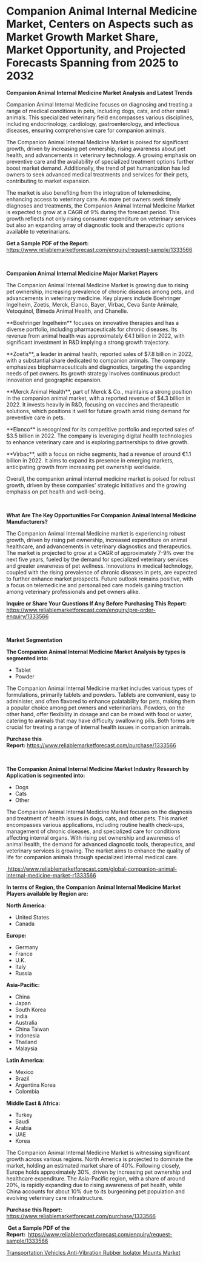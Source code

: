 <p><h1>Companion Animal Internal Medicine Market, Centers on Aspects such as Market Growth Market Share, Market Opportunity, and Projected Forecasts Spanning from 2025 to 2032</h1></p><p><strong>Companion Animal Internal Medicine Market Analysis and Latest Trends</strong></p>
<p><p>Companion Animal Internal Medicine focuses on diagnosing and treating a range of medical conditions in pets, including dogs, cats, and other small animals. This specialized veterinary field encompasses various disciplines, including endocrinology, cardiology, gastroenterology, and infectious diseases, ensuring comprehensive care for companion animals. </p><p>The Companion Animal Internal Medicine Market is poised for significant growth, driven by increasing pet ownership, rising awareness about pet health, and advancements in veterinary technology. A growing emphasis on preventive care and the availability of specialized treatment options further boost market demand. Additionally, the trend of pet humanization has led owners to seek advanced medical treatments and services for their pets, contributing to market expansion.</p><p>The market is also benefiting from the integration of telemedicine, enhancing access to veterinary care. As more pet owners seek timely diagnoses and treatments, the Companion Animal Internal Medicine Market is expected to grow at a CAGR of 9% during the forecast period. This growth reflects not only rising consumer expenditure on veterinary services but also an expanding array of diagnostic tools and therapeutic options available to veterinarians.</p></p>
<p><strong>Get a Sample PDF of the Report:&nbsp;</strong> <a href="https://www.reliablemarketforecast.com/enquiry/request-sample/1333566?utm_campaign=3370&utm_medium=2&utm_source=Github&utm_content=ia&utm_term=24032025&utm_id=companion-animal-internal-medicine">https://www.reliablemarketforecast.com/enquiry/request-sample/1333566</a></p>
<p>&nbsp;</p>
<p><strong>Companion Animal Internal Medicine Major Market Players</strong></p>
<p><p>The Companion Animal Internal Medicine Market is growing due to rising pet ownership, increasing prevalence of chronic diseases among pets, and advancements in veterinary medicine. Key players include Boehringer Ingelheim, Zoetis, Merck, Elanco, Bayer, Virbac, Ceva Sante Animale, Vetoquinol, Bimeda Animal Health, and Chanelle.</p><p>**Boehringer Ingelheim** focuses on innovative therapies and has a diverse portfolio, including pharmaceuticals for chronic diseases. Its revenue from animal health was approximately €4.1 billion in 2022, with significant investment in R&D implying a strong growth trajectory.</p><p>**Zoetis**, a leader in animal health, reported sales of $7.8 billion in 2022, with a substantial share dedicated to companion animals. The company emphasizes biopharmaceuticals and diagnostics, targeting the expanding needs of pet owners. Its growth strategy involves continuous product innovation and geographic expansion.</p><p>**Merck Animal Health**, part of Merck & Co., maintains a strong position in the companion animal market, with a reported revenue of $4.3 billion in 2022. It invests heavily in R&D, focusing on vaccines and therapeutic solutions, which positions it well for future growth amid rising demand for preventive care in pets.</p><p>**Elanco** is recognized for its competitive portfolio and reported sales of $3.5 billion in 2022. The company is leveraging digital health technologies to enhance veterinary care and is exploring partnerships to drive growth.</p><p>**Virbac**, with a focus on niche segments, had a revenue of around €1.1 billion in 2022. It aims to expand its presence in emerging markets, anticipating growth from increasing pet ownership worldwide.</p><p>Overall, the companion animal internal medicine market is poised for robust growth, driven by these companies' strategic initiatives and the growing emphasis on pet health and well-being.</p></p>
<p>&nbsp;</p>
<p><strong>What Are The Key Opportunities For Companion Animal Internal Medicine Manufacturers?</strong></p>
<p><p>The Companion Animal Internal Medicine market is experiencing robust growth, driven by rising pet ownership, increased expenditure on animal healthcare, and advancements in veterinary diagnostics and therapeutics. The market is projected to grow at a CAGR of approximately 7-9% over the next five years, fueled by the demand for specialized veterinary services and greater awareness of pet wellness. Innovations in medical technology, coupled with the rising prevalence of chronic diseases in pets, are expected to further enhance market prospects. Future outlook remains positive, with a focus on telemedicine and personalized care models gaining traction among veterinary professionals and pet owners alike.</p></p>
<p><strong>Inquire or Share Your Questions If Any Before Purchasing This Report:</strong> <a href="https://www.reliablemarketforecast.com/enquiry/pre-order-enquiry/1333566?utm_campaign=3370&utm_medium=2&utm_source=Github&utm_content=ia&utm_term=24032025&utm_id=companion-animal-internal-medicine">https://www.reliablemarketforecast.com/enquiry/pre-order-enquiry/1333566</a></p>
<p>&nbsp;</p>
<p><strong>Market Segmentation</strong></p>
<p><strong>The Companion Animal Internal Medicine Market Analysis by types is segmented into:</strong></p>
<p><ul><li>Tablet</li><li>Powder</li></ul></p>
<p><p>The Companion Animal Internal Medicine market includes various types of formulations, primarily tablets and powders. Tablets are convenient, easy to administer, and often flavored to enhance palatability for pets, making them a popular choice among pet owners and veterinarians. Powders, on the other hand, offer flexibility in dosage and can be mixed with food or water, catering to animals that may have difficulty swallowing pills. Both forms are crucial for treating a range of internal health issues in companion animals.</p></p>
<p><strong>Purchase this Report:&nbsp;</strong><a href="https://www.reliablemarketforecast.com/purchase/1333566?utm_campaign=3370&utm_medium=2&utm_source=Github&utm_content=ia&utm_term=24032025&utm_id=companion-animal-internal-medicine">https://www.reliablemarketforecast.com/purchase/1333566</a></p>
<p>&nbsp;</p>
<p><strong>The Companion Animal Internal Medicine Market Industry Research by Application is segmented into:</strong></p>
<p><ul><li>Dogs</li><li>Cats</li><li>Other</li></ul></p>
<p><p>The Companion Animal Internal Medicine Market focuses on the diagnosis and treatment of health issues in dogs, cats, and other pets. This market encompasses various applications, including routine health check-ups, management of chronic diseases, and specialized care for conditions affecting internal organs. With rising pet ownership and awareness of animal health, the demand for advanced diagnostic tools, therapeutics, and veterinary services is growing. The market aims to enhance the quality of life for companion animals through specialized internal medical care.</p></p>
<p><a href="https://www.reliablemarketforecast.com/global-companion-animal-internal-medicine-market-r1333566?utm_campaign=3370&utm_medium=2&utm_source=Github&utm_content=ia&utm_term=24032025&utm_id=companion-animal-internal-medicine">&nbsp;https://www.reliablemarketforecast.com/global-companion-animal-internal-medicine-market-r1333566</a></p>
<p><strong>In terms of Region, the Companion Animal Internal Medicine Market Players available by Region are:</strong></p>
<p>
    <p> <strong> North America: </strong>
        <ul>
            <li>United States</li>
            <li>Canada</li>
        </ul>
        </p> 
    <p> <strong> Europe: </strong>
        <ul>
            <li>Germany</li>
            <li>France</li>
            <li>U.K.</li>
            <li>Italy</li>
            <li>Russia</li>
        </ul>
        </p> 
    <p> <strong> Asia-Pacific: </strong>
        <ul>
            <li>China</li>
            <li>Japan</li>
            <li>South Korea</li>
            <li>India</li>
            <li>Australia</li>
            <li>China Taiwan</li>
            <li>Indonesia</li>
            <li>Thailand</li>
            <li>Malaysia</li>
        </ul>
        </p> 
    <p> <strong> Latin America: </strong>
        <ul>
            <li>Mexico</li>
            <li>Brazil</li>
            <li>Argentina Korea</li>
            <li>Colombia</li>
        </ul>
        </p> 
    <p> <strong> Middle East & Africa: </strong>
        <ul>
            <li>Turkey</li>
            <li>Saudi</li>
            <li>Arabia</li>
            <li>UAE</li>
            <li>Korea</li>
        </ul>
    </p>
    </p>
<p><p>The Companion Animal Internal Medicine Market is witnessing significant growth across various regions. North America is projected to dominate the market, holding an estimated market share of 40%. Following closely, Europe holds approximately 30%, driven by increasing pet ownership and healthcare expenditure. The Asia-Pacific region, with a share of around 20%, is rapidly expanding due to rising awareness of pet health, while China accounts for about 10% due to its burgeoning pet population and evolving veterinary care infrastructure.</p></p>
<p><strong>Purchase this Report: </strong><a href="https://www.reliablemarketforecast.com/purchase/1333566?utm_campaign=3370&utm_medium=2&utm_source=Github&utm_content=ia&utm_term=24032025&utm_id=companion-animal-internal-medicine">https://www.reliablemarketforecast.com/purchase/1333566</a></p>
<p>&nbsp;<strong>Get a Sample PDF of the Report:&nbsp;&nbsp;</strong><a href="https://www.reliablemarketforecast.com/enquiry/request-sample/1333566?utm_campaign=3370&utm_medium=2&utm_source=Github&utm_content=ia&utm_term=24032025&utm_id=companion-animal-internal-medicine">https://www.reliablemarketforecast.com/enquiry/request-sample/1333566</a></p>
<p><strong></strong></p>
<p><p><a href="https://github.com/naomaroaoonv/Market-Research-Report-List-1/blob/main/transportation-vehicles-anti-vibration-rubber-isolator-mounts-market.md?utm_campaign=3370&utm_medium=2&utm_source=Github&utm_content=ia&utm_term=24032025&utm_id=companion-animal-internal-medicine">Transportation Vehicles Anti-Vibration Rubber Isolator Mounts Market</a></p></p>